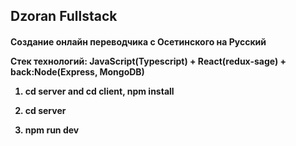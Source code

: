 <h2>Dzoran Fullstack <h4>


Создание онлайн переводчика с Осетинского на Русский

Стек технологий:
JavaScript(Typescript) + React(redux-sage) + back:Node(Express, MongoDB) 

  
1) cd server and cd client, npm install
  
2) cd server
3) npm run dev
